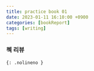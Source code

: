 ```yaml
---
title: practice book 01
date: 2023-01-11 16:10:00 +0900
categories: [bookReport]
tags: [writing]
---
```


### 첵 리뷰
```
{: .nolineno }

